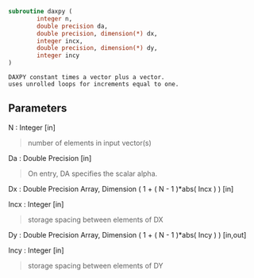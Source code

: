 ```fortran
subroutine daxpy (
		integer n,
		double precision da,
		double precision, dimension(*) dx,
		integer incx,
		double precision, dimension(*) dy,
		integer incy
)
```

    DAXPY constant times a vector plus a vector.
    uses unrolled loops for increments equal to one.

## Parameters
N : Integer [in]
> number of elements in input vector(s)

Da : Double Precision [in]
> On entry, DA specifies the scalar alpha.

Dx : Double Precision Array, Dimension ( 1 + ( N - 1 )*abs( Incx ) ) [in]

Incx : Integer [in]
> storage spacing between elements of DX

Dy : Double Precision Array, Dimension ( 1 + ( N - 1 )*abs( Incy ) ) [in,out]

Incy : Integer [in]
> storage spacing between elements of DY

